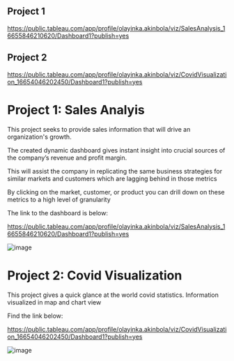 ## Project 1
https://public.tableau.com/app/profile/olayinka.akinbola/viz/SalesAnalysis_16655846210620/Dashboard1?publish=yes

## Project 2
https://public.tableau.com/app/profile/olayinka.akinbola/viz/CovidVisualization_16654046202450/Dashboard1?publish=yes

# Project 1: Sales Analyis

This project seeks to provide sales information that will drive an organization's growth. 

The created dynamic dashboard gives instant insight into crucial sources of the company’s revenue and profit margin. 

This will assist the company in replicating the same business strategies for similar markets and customers which are lagging behind in those metrics


By clicking on the market, customer, or product you can drill down on these metrics to a high level of granularity 

The link to the dashboard is below:

https://public.tableau.com/app/profile/olayinka.akinbola/viz/SalesAnalysis_16655846210620/Dashboard1?publish=yes




![image](https://user-images.githubusercontent.com/71553115/195381641-80b46ca3-83f0-4cc8-8118-d7384dd11056.png)



# Project 2: Covid Visualization
This project gives a quick glance at the world covid statistics. Information visualized in map and chart view

Find the link below:

https://public.tableau.com/app/profile/olayinka.akinbola/viz/CovidVisualization_16654046202450/Dashboard1?publish=yes



![image](https://user-images.githubusercontent.com/71553115/195390119-27d6e0ca-02f4-4603-b9e5-d27752d4f0e3.png)


